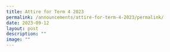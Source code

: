 ```yaml
---
title: Attire for Term 4 2023
permalink: /announcements/attire-for-term-4-2023/permalink/
date: 2023-09-12
layout: post
description: ""
image: ""
---
```

